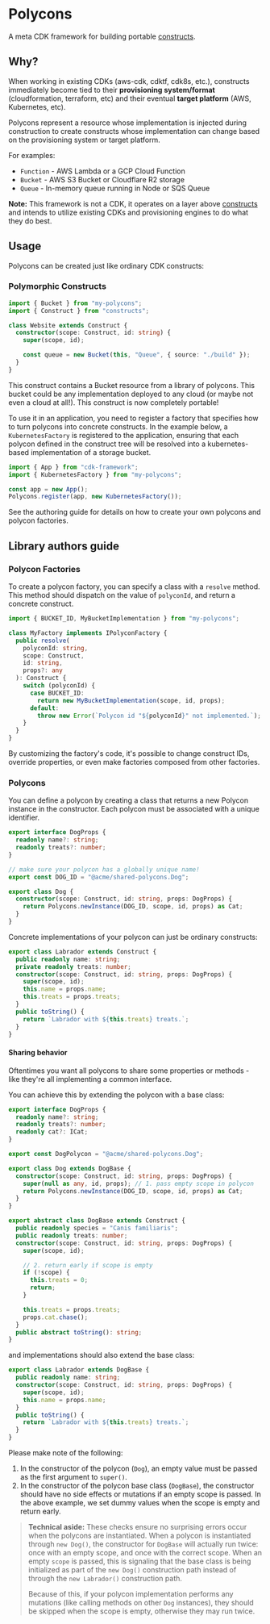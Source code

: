 # Polycons

A meta CDK framework for building portable [constructs](https://github.com/aws/constructs).

## Why?

When working in existing CDKs (aws-cdk, cdktf, cdk8s, etc.), constructs immediately become tied to their **provisioning system/format** (cloudformation, terraform, etc) and their eventual **target platform** (AWS, Kubernetes, etc).

Polycons represent a resource whose implementation is injected during construction to create constructs whose implementation can change based on the provisioning system or target platform.

For examples:

- `Function` - AWS Lambda or a GCP Cloud Function
- `Bucket` - AWS S3 Bucket or Cloudflare R2 storage
- `Queue` - In-memory queue running in Node or SQS Queue

**Note:** This framework is not a CDK, it operates on a layer above [constructs](https://github.com/aws/constructs) and intends to utilize existing CDKs and provisioning engines to do what they do best.

## Usage

Polycons can be created just like ordinary CDK constructs:

### Polymorphic Constructs

```ts
import { Bucket } from "my-polycons";
import { Construct } from "constructs";

class Website extends Construct {
  constructor(scope: Construct, id: string) {
    super(scope, id);

    const queue = new Bucket(this, "Queue", { source: "./build" });
  }
}
```

This construct contains a Bucket resource from a library of polycons.
This bucket could be any implementation deployed to any cloud (or maybe not even a cloud at all!).
This construct is now completely portable!

To use it in an application, you need to register a factory that specifies how to turn polycons into concrete constructs.
In the example below, a `KubernetesFactory` is registered to the application, ensuring that each polycon defined in the construct tree will be resolved into a kubernetes-based implementation of a storage bucket.

```ts
import { App } from "cdk-framework";
import { KubernetesFactory } from "my-polycons";

const app = new App();
Polycons.register(app, new KubernetesFactory());
```

See the authoring guide for details on how to create your own polycons and polycon factories.

## Library authors guide

### Polycon Factories

To create a polycon factory, you can specify a class with a `resolve` method.
This method should dispatch on the value of `polyconId`, and return a concrete construct.

```ts
import { BUCKET_ID, MyBucketImplementation } from "my-polycons";

class MyFactory implements IPolyconFactory {
  public resolve(
    polyconId: string,
    scope: Construct,
    id: string,
    props?: any
  ): Construct {
    switch (polyconId) {
      case BUCKET_ID:
        return new MyBucketImplementation(scope, id, props);
      default:
        throw new Error(`Polycon id "${polyconId}" not implemented.`);
    }
  }
}
```

By customizing the factory's code, it's possible to change construct IDs, override properties, or even make factories composed from other factories.

### Polycons

You can define a polycon by creating a class that returns a new Polycon instance in the constructor. Each polycon must be associated with a unique identifier.

```ts
export interface DogProps {
  readonly name?: string;
  readonly treats?: number;
}

// make sure your polycon has a globally unique name!
export const DOG_ID = "@acme/shared-polycons.Dog";

export class Dog {
  constructor(scope: Construct, id: string, props: DogProps) {
    return Polycons.newInstance(DOG_ID, scope, id, props) as Cat;
  }
}
```

Concrete implementations of your polycon can just be ordinary constructs:

```ts
export class Labrador extends Construct {
  public readonly name: string;
  private readonly treats: number;
  constructor(scope: Construct, id: string, props: DogProps) {
    super(scope, id);
    this.name = props.name;
    this.treats = props.treats;
  }
  public toString() {
    return `Labrador with ${this.treats} treats.`;
  }
}
```

#### Sharing behavior

Oftentimes you want all polycons to share some properties or methods - like they're all implementing a common interface.

You can achieve this by extending the polycon with a base class:

```ts
export interface DogProps {
  readonly name?: string;
  readonly treats?: number;
  readonly cat?: ICat;
}

export const DogPolycon = "@acme/shared-polycons.Dog";

export class Dog extends DogBase {
  constructor(scope: Construct, id: string, props: DogProps) {
    super(null as any, id, props); // 1. pass empty scope in polycon
    return Polycons.newInstance(DOG_ID, scope, id, props) as Cat;
  }
}

export abstract class DogBase extends Construct {
  public readonly species = "Canis familiaris";
  public readonly treats: number;
  constructor(scope: Construct, id: string, props: DogProps) {
    super(scope, id);

    // 2. return early if scope is empty
    if (!scope) {
      this.treats = 0;
      return;
    }

    this.treats = props.treats;
    props.cat.chase();
  }
  public abstract toString(): string;
}
```

and implementations should also extend the base class:

```ts
export class Labrador extends DogBase {
  public readonly name: string;
  constructor(scope: Construct, id: string, props: DogProps) {
    super(scope, id);
    this.name = props.name;
  }
  public toString() {
    return `Labrador with ${this.treats} treats.`;
  }
}
```

Please make note of the following:

1. In the constructor of the polycon (`Dog`), an empty value must be passed as the first argument to `super()`.
2. In the constructor of the polycon base class (`DogBase`), the constructor should have no side effects or mutations if an empty scope is passed. In the above example, we set dummy values when the scope is empty and return early.

> **Technical aside:** These checks ensure no surprising errors occur when the polycons are instantiated.
> When a polycon is instantiated through `new Dog()`, the constructor for `DogBase` will actually run twice: once with an empty scope, and once with the correct scope.
> When an empty `scope` is passed, this is signaling that the base class is being initialized as part of the `new Dog()` construction path instead of through the `new Labrador()` construction path.
>
> Because of this, if your polycon implementation performs any mutations (like calling methods on other `Dog` instances), they should be skipped when the scope is empty, otherwise they may run twice.
